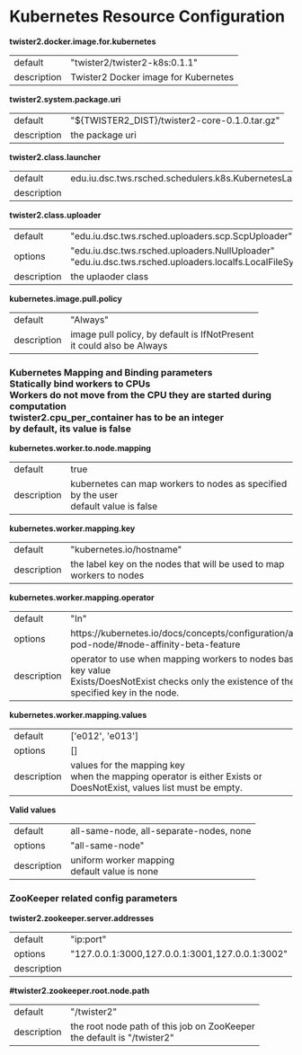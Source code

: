 # Kubernetes Resource Configuration



**twister2.docker.image.for.kubernetes**
<table><tr><td>default</td><td>"twister2/twister2-k8s:0.1.1"</td><tr><td>description</td><td>Twister2 Docker image for Kubernetes</td></table>

**twister2.system.package.uri**
<table><tr><td>default</td><td>"${TWISTER2_DIST}/twister2-core-0.1.0.tar.gz"</td><tr><td>description</td><td>the package uri</td></table>

**twister2.class.launcher**
<table><tr><td>default</td><td>edu.iu.dsc.tws.rsched.schedulers.k8s.KubernetesLauncher</td><tr><td>description</td><td></td></table>

**twister2.class.uploader**
<table><tr><td>default</td><td>"edu.iu.dsc.tws.rsched.uploaders.scp.ScpUploader"</td><tr><td>options</td><td>"edu.iu.dsc.tws.rsched.uploaders.NullUploader"<br/>"edu.iu.dsc.tws.rsched.uploaders.localfs.LocalFileSystemUploader"</td><tr><td>description</td><td>the uplaoder class</td></table>

**kubernetes.image.pull.policy**
<table><tr><td>default</td><td>"Always"</td><tr><td>description</td><td>image pull policy, by default is IfNotPresent<br/>it could also be Always</td></table>

### Kubernetes Mapping and Binding parameters<br/>Statically bind workers to CPUs<br/>Workers do not move from the CPU they are started during computation<br/>twister2.cpu_per_container has to be an integer<br/>by default, its value is false
**kubernetes.worker.to.node.mapping**
<table><tr><td>default</td><td>true</td><tr><td>description</td><td>kubernetes can map workers to nodes as specified by the user<br/>default value is false</td></table>

**kubernetes.worker.mapping.key**
<table><tr><td>default</td><td>"kubernetes.io/hostname"</td><tr><td>description</td><td>the label key on the nodes that will be used to map workers to nodes</td></table>

**kubernetes.worker.mapping.operator**
<table><tr><td>default</td><td>"In"</td><tr><td>options</td><td>https://kubernetes.io/docs/concepts/configuration/assign-pod-node/#node-affinity-beta-feature</td><tr><td>description</td><td>operator to use when mapping workers to nodes based on key value<br/>Exists/DoesNotExist checks only the existence of the specified key in the node.</td></table>

**kubernetes.worker.mapping.values**
<table><tr><td>default</td><td>['e012', 'e013']</td><tr><td>options</td><td>[]</td><tr><td>description</td><td>values for the mapping key<br/>when the mapping operator is either Exists or DoesNotExist, values list must be empty.</td></table>

**Valid values**
<table><tr><td>default</td><td>all-same-node, all-separate-nodes, none</td><tr><td>options</td><td>"all-same-node"</td><tr><td>description</td><td>uniform worker mapping<br/>default value is none</td></table>

### ZooKeeper related config parameters
**twister2.zookeeper.server.addresses**
<table><tr><td>default</td><td>"ip:port"</td><tr><td>options</td><td>"127.0.0.1:3000,127.0.0.1:3001,127.0.0.1:3002"</td><tr><td>description</td><td></td></table>

**#twister2.zookeeper.root.node.path**
<table><tr><td>default</td><td>"/twister2"</td><tr><td>description</td><td>the root node path of this job on ZooKeeper<br/>the default is "/twister2"</td></table>

